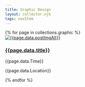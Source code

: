 ```yaml
---
title: Graphic Design
layout: collector.njk
tags: navItem
---
```

<div class="uiux">{% for page in collections.graphic %}
      <div class="pjcard">
         <a href="/#"></a>
         <a href="{{page.url}}"><img src="/images/{{page.data.postImg}}" alt="{{page.data.postImgAlt}}">
          <div class="card_text"></a>
             <h3> <a href="{{page.url}}">{{page.data.title}}</a></h3> 
             <p>{{page.data.Time}} </p>
             <p>{{page.data.Location}}<p> 
         </div>
      </div>{% endfor %}
    </div>